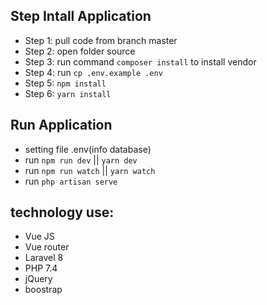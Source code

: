 ## Step Intall Application
- Step 1: pull code from branch master
- Step 2: open folder source
- Step 3: run command 
``` composer install ```
to install vendor
- Step 4: run 
``` cp .env.example .env ```
- Step 5: `npm install`
- Step 6: `yarn install`

## Run Application
- setting file .env(info database)
- run `npm run dev` || `yarn dev`
- run `npm run watch` || `yarn watch`
- run `php artisan serve`

## technology use:
- Vue JS
- Vue router
- Laravel 8
- PHP 7.4
- jQuery
- boostrap